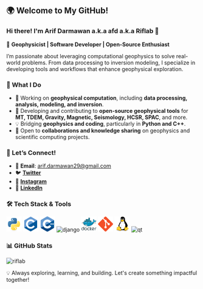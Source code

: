 ## 🌍 Welcome to My GitHub!

### Hi there! I'm **Arif Darmawan** a.k.a **afd** a.k.a **Riflab** 👋

🚀 **Geophysicist | Software Developer | Open-Source Enthusiast**

I’m passionate about leveraging computational geophysics to solve real-world problems. From data processing to inversion modeling, I specialize in developing tools and workflows that enhance geophysical exploration.

### 🔬 What I Do
- 🌋 Working on **geophysical computation**, including **data processing, analysis, modeling, and inversion**.
- 🔧 Developing and contributing to **open-source geophysical tools** for **MT, TDEM, Gravity, Magnetic, Seismology, HCSR, SPAC**, and more.
- 💡 Bridging **geophysics and coding**, particularly in **Python and C++**.
- 📢 Open to **collaborations and knowledge sharing** on geophysics and scientific computing projects.

### 💬 Let’s Connect!
- 📩 **Email**: arif.darmawan29@gmail.com  
- 🐦 [**Twitter**](https://twitter.com/arifdarmawan___)  
- 📸 [**Instagram**](https://instagram.com/arifdarmawan___)  
- 💼 [**LinkedIn**](https://linkedin.com/in/arifdarmawan)  

### 🛠️ Tech Stack & Tools
<p align="left">
  <img src="https://raw.githubusercontent.com/devicons/devicon/master/icons/python/python-original.svg" alt="python" width="40" height="40"/>
  <img src="https://raw.githubusercontent.com/devicons/devicon/master/icons/c/c-original.svg" alt="c" width="40" height="40"/>
  <img src="https://raw.githubusercontent.com/devicons/devicon/master/icons/cplusplus/cplusplus-original.svg" alt="cplusplus" width="40" height="40"/>
  <img src="https://cdn.worldvectorlogo.com/logos/django.svg" alt="django" width="40" height="40"/>
  <img src="https://raw.githubusercontent.com/devicons/devicon/master/icons/docker/docker-original-wordmark.svg" alt="docker" width="40" height="40"/>
  <img src="https://raw.githubusercontent.com/devicons/devicon/master/icons/git/git-original.svg" alt="git" width="40" height="40"/>
  <img src="https://raw.githubusercontent.com/devicons/devicon/master/icons/linux/linux-original.svg" alt="linux" width="40" height="40"/>
  <img src="https://upload.wikimedia.org/wikipedia/commons/0/0b/Qt_logo_2016.svg" alt="qt" width="40" height="40"/>
</p>

### 📊 GitHub Stats
<p align="left">
  <img src="https://github-readme-stats.vercel.app/api?username=riflab&show_icons=true&locale=en" alt="riflab"/>
</p>

💡 Always exploring, learning, and building. Let's create something impactful together!
